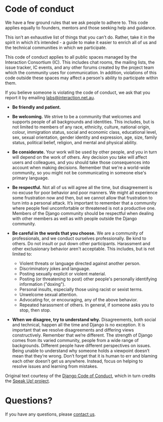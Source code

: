 # Code of conduct

We have a few ground rules that we ask people to adhere to. This code applies
equally to founders, mentors and those seeking help and guidance.

This isn’t an exhaustive list of things that you can’t do. Rather, take it in
the spirit in which it’s intended - a guide to make it easier to enrich all
of us and the technical communities in which we participate.

This code of conduct applies to all public spaces managed by the Interaction
Consortium (IC). This includes chat rooms, the mailing lists, the issue
tracker, IC events, and any other forums created by the project team
which the community uses for communication. In addition, violations of
this code outside these spaces may affect a person's ability to participate
within them.

If you believe someone is violating the code of conduct, we ask that you
report it by emailing labs@interaction.net.au.

  * **Be friendly and patient.**

  * **Be welcoming.** We strive to be a community that welcomes and supports
    people of all backgrounds and identities. This includes, but is not limited
    to members of any race, ethnicity, culture, national origin, colour,
    immigration status, social and economic class, educational level, sex,
    sexual orientation, gender identity and expression, age, size, family
    status, political belief, religion, and mental and physical ability.

  * **Be considerate.** Your work will be used by other people, and you in turn
    will depend on the work of others. Any decision you take will affect users
    and colleagues, and you should take those consequences into account when
    making decisions. Remember that we're a world-wide community, so you might
    not be communicating in someone else's primary language.

  * **Be respectful.** Not all of us will agree all the time, but disagreement
    is no excuse for poor behavior and poor manners. We might all experience
    some frustration now and then, but we cannot allow that frustration to turn
    into a personal attack. It’s important to remember that a community where
    people feel uncomfortable or threatened is not a productive one. Members of
    the Django community should be respectful when dealing with other members
    as well as with people outside the Django community.

  * **Be careful in the words that you choose.** We are a community of
    professionals, and we conduct ourselves professionally. Be kind to others.
    Do not insult or put down other participants. Harassment and other
    exclusionary behavior aren't acceptable. This includes, but is not limited
    to:

      * Violent threats or language directed against another person.
      * Discriminatory jokes and language.
      * Posting sexually explicit or violent material.
      * Posting (or threatening to post) other people's personally identifying
        information ("doxing").
      * Personal insults, especially those using racist or sexist terms.
      * Unwelcome sexual attention.
      * Advocating for, or encouraging, any of the above behavior.
      * Repeated harassment of others. In general, if someone asks you to stop,
        then stop.

  * **When we disagree, try to understand why.** Disagreements, both social and
    technical, happen all the time and Django is no exception. It is important
    that we resolve disagreements and differing views constructively. Remember
    that we’re different. The strength of Django comes from its varied
    community, people from a wide range of backgrounds. Different people have
    different perspectives on issues. Being unable to understand why someone
    holds a viewpoint doesn’t mean that they’re wrong. Don’t forget that it is
    human to err and blaming each other doesn’t get us anywhere. Instead, focus
    on helping to resolve issues and learning from mistakes.

Original text courtesy of the [Django Code of Conduct], which in turn credits
the [Speak Up! project].

[Django Code of Conduct]: https://www.djangoproject.com/conduct/
[Speak Up! project]: http://speakup.io/coc.html

# Questions?

If you have any questions, please [contact us](mailto:labs@interaction.net.au).
